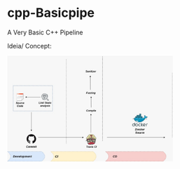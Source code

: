 # cpp-Basicpipe
A Very Basic C++ Pipeline

Ideia/ Concept:

<img src="C-Pipe.jpeg" alt="pipe" width="75%">